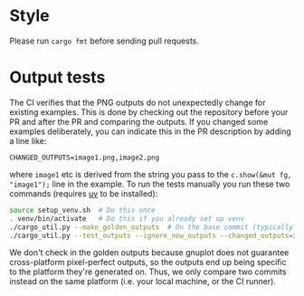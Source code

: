 # Style

Please run `cargo fmt` before sending pull requests.

# Output tests

The CI verifies that the PNG outputs do not unexpectedly change for existing
examples. This is done by checking out the repository before your PR and after
the PR and comparing the outputs. If you changed some examples deliberately,
you can indicate this in the PR description by adding a line like:

```
CHANGED_OUTPUTS=image1.png,image2.png
```

where `image1` etc is derived from the string you pass to the `c.show(&mut fg,
"image1");` line in the example. To run the tests manually you run these two
commands (requires [uv](https://github.com/astral-sh/uv) to be installed):

```bash
source setup_venv.sh  # Do this once
. venv/bin/activate   # Do this if you already set up venv
./cargo_util.py --make_golden_outputs  # On the base commit (typically master)
./cargo_util.py --test_outputs --ignore_new_outputs --changed_outputs=image1.png,image2.png  # With your changes applied
```

We don't check in the golden outputs because gnuplot does not guarantee
cross-platform pixel-perfect outputs, so the outputs end up being specific to
the platform they're generated on. Thus, we only compare two commits instead on
the same platform (i.e. your local machine, or the CI runner).

